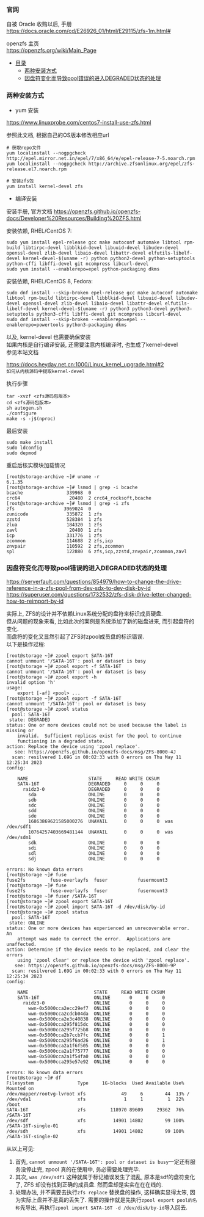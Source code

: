 ### 官网

自被 Oracle 收购以后, 手册  
https://docs.oracle.com/cd/E26926_01/html/E29115/zfs-1m.html#

openzfs 主页  
https://openzfs.org/wiki/Main_Page


* [目录](#0)
  * [两种安装方式](#1)
  * [因盘符变化而导致pool错误的进入DEGRADED状态的处理](#2)


<h3 id="1">两种安装方式</h3>

- yum 安装

https://www.linuxprobe.com/centos7-install-use-zfs.html

参照此文档, 根据自己的OS版本修改相应url

```
# 获取repo文件
yum localinstall --nogpgcheck http://epel.mirror.net.in/epel/7/x86_64/e/epel-release-7-5.noarch.rpm
yum localinstall --nogpgcheck http://archive.zfsonlinux.org/epel/zfs-release.el7.noarch.rpm

# 安装zfs包
yum install kernel-devel zfs
```

- 编译安装

安装手册, 官方文档
https://openzfs.github.io/openzfs-docs/Developer%20Resources/Building%20ZFS.html


安装依赖, RHEL/CentOS 7:

```
sudo yum install epel-release gcc make autoconf automake libtool rpm-build libtirpc-devel libblkid-devel libuuid-devel libudev-devel openssl-devel zlib-devel libaio-devel libattr-devel elfutils-libelf-devel kernel-devel-$(uname -r) python python2-devel python-setuptools python-cffi libffi-devel git ncompress libcurl-devel
sudo yum install --enablerepo=epel python-packaging dkms 
```

安装依赖, RHEL/CentOS 8, Fedora:

```
sudo dnf install --skip-broken epel-release gcc make autoconf automake libtool rpm-build libtirpc-devel libblkid-devel libuuid-devel libudev-devel openssl-devel zlib-devel libaio-devel libattr-devel elfutils-libelf-devel kernel-devel-$(uname -r) python3 python3-devel python3-setuptools python3-cffi libffi-devel git ncompress libcurl-devel
sudo dnf install --skip-broken --enablerepo=epel --enablerepo=powertools python3-packaging dkms
```

以及, kernel-devel 也需要确保安装  
如果内核是自行编译安装, 还需要注意内核编译时, 也生成了kernel-devel  
参见本站文档

https://docs.heyday.net.cn:1000/Linux_kernel_upgrade.html#2  
```如何从内核源码中提取kernel-devel```

执行步骤

```
tar -xvzf <zfs源码包版本>
cd <zfs源码包版本>
sh autogen.sh
./configure
make -s -j$(nproc)
```

最后安装

```
sudo make install
sudo ldconfig
sudo depmod
```

重启后核实模块加载情况

```
[root@storage-archive ~]# uname -r
6.1.35
[root@storage-archive ~]# lsmod | grep -i bcache
bcache                339968  0
crc64                  20480  2 crc64_rocksoft,bcache
[root@storage-archive ~]# lsmod | grep -i zfs
zfs                  3969024  0
zunicode              335872  1 zfs
zzstd                 528384  1 zfs
zlua                  184320  1 zfs
zavl                   20480  1 zfs
icp                   331776  1 zfs
zcommon               114688  2 zfs,icp
znvpair               110592  2 zfs,zcommon
spl                   122880  6 zfs,icp,zzstd,znvpair,zcommon,zavl
```




<h3 id="2">因盘符变化而导致pool错误的进入DEGRADED状态的处理</h3>

https://serverfault.com/questions/854979/how-to-change-the-drive-reference-in-a-zfs-pool-from-dev-sdx-to-dev-disk-by-id
https://superuser.com/questions/1732532/zfs-disk-drive-letter-changed-how-to-reimport-by-id

实际上, ZFS的设计并不依赖Linux系统分配的盘符来标识成员硬盘.  
但从问题的现象来看, 比如此次的案例是系统添加了新的磁盘进来, 而引起盘符的变化.  
而盘符的变化又显然引起了ZFS对zpool成员盘的标识错误.  
以下是操作过程:  

```
[root@storage ~]# zpool export SATA-16T
cannot unmount '/SATA-16T': pool or dataset is busy
[root@storage ~]# zpool export -f SATA-16T
cannot unmount '/SATA-16T': pool or dataset is busy
[root@storage ~]# zpool export -h
invalid option 'h'
usage:
	export [-af] <pool> ...
[root@storage ~]# zpool export -f SATA-16T
cannot unmount '/SATA-16T': pool or dataset is busy
[root@storage ~]# zpool status
  pool: SATA-16T
 state: DEGRADED
status: One or more devices could not be used because the label is missing or
	invalid.  Sufficient replicas exist for the pool to continue
	functioning in a degraded state.
action: Replace the device using 'zpool replace'.
   see: https://openzfs.github.io/openzfs-docs/msg/ZFS-8000-4J
  scan: resilvered 1.69G in 00:02:33 with 0 errors on Thu May 11 12:25:34 2023
config:

	NAME                      STATE     READ WRITE CKSUM
	SATA-16T                  DEGRADED     0     0     0
	  raidz3-0                DEGRADED     0     0     0
	    sda                   ONLINE       0     0     0
	    sdb                   ONLINE       0     0     0
	    sdc                   ONLINE       0     0     0
	    sdd                   ONLINE       0     0     0
	    sde                   ONLINE       0     0     0
	    16863869621585000276  UNAVAIL      0     0     0  was /dev/sdf1
	    10764257403669481144  UNAVAIL      0     0     0  was /dev/sdm1
	    sdk                   ONLINE       0     0     0
	    sdi                   ONLINE       0     0     0
	    sdl                   ONLINE       0     0     0
	    sdj                   ONLINE       0     0     0

errors: No known data errors
[root@storage ~]# fuse
fuse2fs         fuse-overlayfs  fuser           fusermount3     
[root@storage ~]# fuse
fuse2fs         fuse-overlayfs  fuser           fusermount3     
[root@storage ~]# fuser /SATA-16T
[root@storage ~]# zpool export SATA-16T
[root@storage ~]# zpool import SATA-16T -d /dev/disk/by-id
[root@storage ~]# zpool status
  pool: SATA-16T
 state: ONLINE
status: One or more devices has experienced an unrecoverable error.  An
	attempt was made to correct the error.  Applications are unaffected.
action: Determine if the device needs to be replaced, and clear the errors
	using 'zpool clear' or replace the device with 'zpool replace'.
   see: https://openzfs.github.io/openzfs-docs/msg/ZFS-8000-9P
  scan: resilvered 1.69G in 00:02:33 with 0 errors on Thu May 11 12:25:34 2023
config:

	NAME                        STATE     READ WRITE CKSUM
	SATA-16T                    ONLINE       0     0     0
	  raidz3-0                  ONLINE       0     0     0
	    wwn-0x5000cca2ecc29ef7  ONLINE       0     0     0
	    wwn-0x5000cca2cdcb04da  ONLINE       0     0     0
	    wwn-0x5000cca2e3c40838  ONLINE       0     0     0
	    wwn-0x5000cca295f815dc  ONLINE       0     0     0
	    wwn-0x5000cca295f725b8  ONLINE       0     0     0
	    wwn-0x5000cca2b7ccb7fc  ONLINE       0     0     1
	    wwn-0x5000cca295f6ad26  ONLINE       0     0     1
	    wwn-0x5000cca2a1f6f505  ONLINE       0     0     0
	    wwn-0x5000cca2a1f75777  ONLINE       0     0     0
	    wwn-0x5000cca2a1f54fa0  ONLINE       0     0     0
	    wwn-0x5000cca295e57e92  ONLINE       0     0     0

errors: No known data errors
[root@storage ~]# df
Filesystem                Type     1G-blocks  Used Available Use% Mounted on
/dev/mapper/rootvg-lvroot xfs             49     6        44  13% /
/dev/vda1                 xfs              1     1         1  22% /boot
SATA-16T                  zfs         118970 89609     29362  76% /SATA-16T
/dev/sdf                  xfs          14901 14802        99 100% /SATA-16T-single-01
/dev/sdh                  xfs          14901 14802        99 100% /SATA-16T-single-02
```

从以上可见:  
1) 首先, ```cannot unmount '/SATA-16T': pool or dataset is busy```一定还有服务没停止完, zpool 真的在使用中, 务必需要处理完毕.  
2) 其次, ```was /dev/sdf1``` 这种就属于标记错误发生了混乱, 原本是sdf的盘符变化了, ZFS 却没有找到正确的成员盘. 然而盘却是实实在在在线的.  
3) 处理办法, 并不需要去执行```zfs replace``` 替换盘的操作, 这样确实显得太笨, 因为实际上盘并不是真的丢失了. 需要的操作就是先执行```zpool export pool的名称```先导出,
   再执行```zpool import SATA-16T -d /dev/disk/by-id```导入回去.
